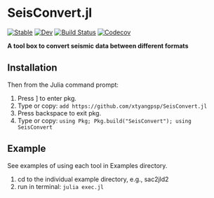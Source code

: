 # SeisConvert.jl

[![Stable](https://img.shields.io/badge/docs-stable-blue.svg)](https://xtyangpsp.github.io/SeisConvert.jl/stable)
[![Dev](https://img.shields.io/badge/docs-dev-blue.svg)](https://xtyangpsp.github.io/SeisConvert.jl/dev)
[![Build Status](https://travis-ci.com/xtyangpsp/SeisConvert.jl.svg?branch=master)](https://travis-ci.com/xtyangpsp/SeisConvert.jl)
[![Codecov](https://codecov.io/gh/xtyangpsp/SeisConvert.jl/branch/master/graph/badge.svg)](https://codecov.io/gh/xtyangpsp/SeisConvert.jl)

**A tool box to convert seismic data between different formats**

## Installation

Then from the Julia command prompt:

1. Press ] to enter pkg.
2. Type or copy: `add https://github.com/xtyangpsp/SeisConvert.jl`
3. Press backspace to exit pkg.
4. Type or copy: `using Pkg; Pkg.build("SeisConvert"); using SeisConvert`

## Example
See examples of using each tool in Examples directory.
1. cd to the individual example directory, e.g., sac2jld2
2. run in terminal: `julia exec.jl`


